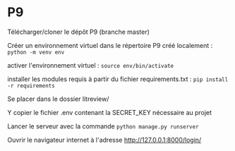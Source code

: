# P9

Télécharger/cloner le dépôt P9 (branche master)

Créer un environnement virtuel dans le répertoire P9 créé localement : `python -m venv env`

activer l'environnement virtuel : `source env/bin/activate`

installer les modules requis à partir du fichier requirements.txt : `pip install -r requirements`

Se placer dans le dossier litreview/

Y copier le fichier .env contenant la SECRET_KEY nécessaire au projet

Lancer le serveur avec la commande `python manage.py runserver`

Ouvrir le navigateur internet à l'adresse http://127.0.0.1:8000/login/